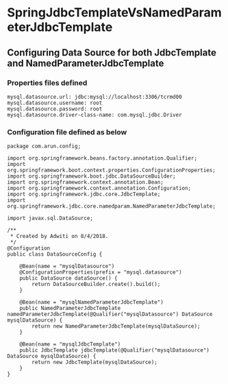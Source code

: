 # SpringJdbcTemplateVsNamedParameterJdbcTemplate
 
## Configuring Data Source for both JdbcTemplate and NamedParameterJdbcTemplate

### Properties files defined 

    mysql.datasource.url: jdbc:mysql://localhost:3306/tcrmd00
    mysql.datasource.username: root
    mysql.datasource.password: root
    mysql.datasource.driver-class-name: com.mysql.jdbc.Driver
    
### Configuration file defined as below
    package com.arun.config;
    
    import org.springframework.beans.factory.annotation.Qualifier;
    import org.springframework.boot.context.properties.ConfigurationProperties;
    import org.springframework.boot.jdbc.DataSourceBuilder;
    import org.springframework.context.annotation.Bean;
    import org.springframework.context.annotation.Configuration;
    import org.springframework.jdbc.core.JdbcTemplate;
    import org.springframework.jdbc.core.namedparam.NamedParameterJdbcTemplate;
    
    import javax.sql.DataSource;
    
    /**
     * Created by Adwiti on 8/4/2018.
     */
    @Configuration
    public class DataSourceConfig {
    
        @Bean(name = "mysqlDatasource")
        @ConfigurationProperties(prefix = "mysql.datasource")
        public DataSource dataSource() {
            return DataSourceBuilder.create().build();
        }
    
        @Bean(name = "mysqlNamedParameterJdbcTemplate")
        public NamedParameterJdbcTemplate namedParameterJdbcTemplate(@Qualifier("mysqlDatasource") DataSource mysqlDataSource) {
            return new NamedParameterJdbcTemplate(mysqlDataSource);
        }
    
        @Bean(name = "mysqlJdbcTemplate")
        public JdbcTemplate jdbcTemplate(@Qualifier("mysqlDatasource") DataSource mysqlDataSource) {
            return new JdbcTemplate(mysqlDataSource);
        }
    }
